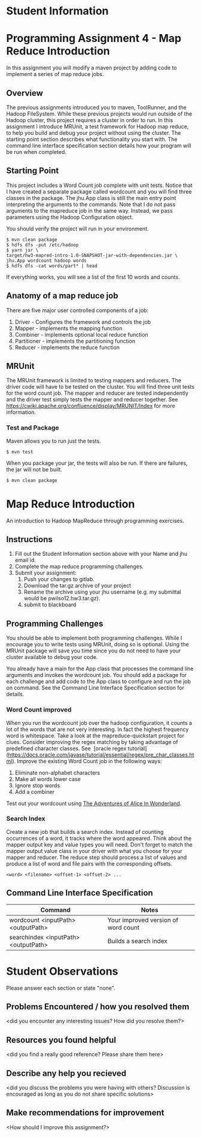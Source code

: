 # Student Information
<put your name and email here for identification purposes>

# Programming Assignment 4 - Map Reduce Introduction
In this assignment you will modify a maven project by adding code to 
implement a series of map reduce jobs.

## Overview
The previous assignments introduced you to maven, ToolRunner, and the 
Hadoop FileSystem.
While these previous projects would run outside of the Hadoop cluster,
this project requires a cluster in order to run. 
In this assignment I introduce MRUnit, a test framework for Hadoop 
map reduce, to help you build and debug your project without using the 
cluster.
The starting point section describes what functionality you start with. 
The command line interface specification section details how your program 
will be run when completed.

## Starting Point
This project includes a Word Count job complete with unit tests.
Notice that I have created a separate package called wordcount and you 
will find three classes in the package.
The jhu.App class is still the main entry point interpreting the
arguments to the commands.
Note that I do not pass arguments to the mapreduce job in the same way.
Instead, we pass parameters using the Hadoop Configuration object.

You should verify the project will run in your environment.
```
$ mvn clean package
$ hdfs dfs -put /etc/hadoop
$ yarn jar \
target/hw3-mapred-intro-1.0-SNAPSHOT-jar-with-dependencies.jar \
jhu.App wordcount hadoop words
$ hdfs dfs -cat words/part* | head
```
If everything works, you will see a list of the first 10 words and counts.

## Anatomy of a map reduce job
There are five major user controlled components of a job:
1. Driver - Configures the framework and controls the job
1. Mapper - implements the mapping function
1. Combiner - implements optional local reduce function
1. Partitioner - implements the partitioning function
1. Reducer - implements the reduce function

## MRUnit
The MRUnit framework is limited to testing mappers and reducers. 
The driver code will have to be tested on the cluster.
You will find three unit tests for the word count job. 
The mapper and reducer are tested independently and the driver 
test simply tests the mapper and reducer together. 
See https://cwiki.apache.org/confluence/display/MRUNIT/Index for 
more information.

### Test and Package
Maven allows you to run just the tests. 
```
$ mvn test
```
When you package your jar, the tests will also be run.
If there are failures, the jar will not be built.
```
$ mvn clean package
```

# Map Reduce Introduction
An introduction to Hadoop MapReduce through programming exercises.

## Instructions
1. Fill out the Student Information section above with your Name 
and jhu email id.
1. Complete the map reduce programming challenges.
1. Submit your assignment:
   1. Push your changes to gitlab.
   1. Download the tar.gz archive of your project
   1. Rename the archive using your jhu username 
   (e.g. my submittal would be pwilso12.hw3.tar.gz). 
   1. submit to blackboard

## Programming Challenges
You should be able to implement both programming challenges. 
While I encourage you to write tests using MRUnit, 
doing so is optional.
Using the MRUnit package will save you time since you do not need 
to have your cluster available to debug your code.

You already have a main for the App class that processes the 
command line arguments and invokes the wordcount job.
You should add a package for each challenge and add code to the App
class to configure and run the job on command.
See the Command Line Interface Specification section for details.

### Word Count improved
When you run the wordcount job over the hadoop configuration, 
it counts a lot of the words that are not very interesting.
In fact the highest frequency word is whitespace.
Take a look at the mapreduce-quickstart project for clues.
Consider improving the regex matching by taking advantage of 
predefined character classes. See ﻿
[oracle regex tutorial]
(https://docs.oracle.com/javase/tutorial/essential/regex/pre_char_classes.html).
Improve the existing Word Count job in the following ways:
1. Eliminate non-alphabet characters
1. Make all words lower case
1. Ignore stop words
1. Add a combiner

Test out your wordcount using [The Adventures of Alice In Wonderland](http://www.gutenberg.org/files/11/11-0.txt). 

### Search Index
Create a new job that builds a search index. 
Instead of counting occurrences of a word, it tracks where the word appeared.
Think about the mapper output key and value types you will need.
Don't forget to match the mapper output value class in your driver with what you 
choose for your mapper and reducer.
The reduce step should process a list of values and produce a list of word and file
pairs with the corresponding offsets.
```
<word> <filename> <offset-1> <offset-2> ...
```

## Command Line Interface Specification

Command | Notes
----------|---------------
wordcount \<inputPath\> \<outputPath\> | Your improved version of word count
searchindex \<inputPath\> \<outputPath\> | Builds a search index


# Student Observations
Please answer each section or state "none".

## Problems Encountered / how you resolved them
<did you encounter any interesting issues? 
How did you resolve them?>

## Resources you found helpful
<did you find a really good reference?
Please share them here>

## Describe any help you recieved
<did you discuss the problems you were having with others?
Discussion is encouraged as long as you do not share specific solutions>

## Make recommendations for improvement
<How should I improve this assignment?>
